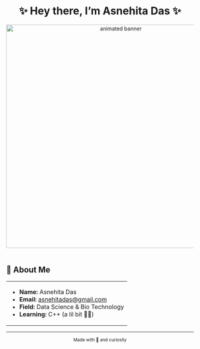 <h1 align="center">✨ Hey there, I’m Asnehita Das ✨</h1>

<div align="center">
  <img src="https://i.pinimg.com/originals/86/d7/5a/86d75a902dda5a4c6ac4b95d8a5afba4.gif" width="600" alt="animated banner"/>
</div>

<br/>

<h2 align="left">💫 About Me</h2>

<div align="center">

<table>
<tr>
<td align="left">

<ul>
<li><b>Name:</b> Asnehita Das</li>
<li><b>Email:</b> <a href="mailto:asnehitadas@gmail.com">asnehitadas@gmail.com</a></li>
<li><b>Field:</b> Data Science & Bio Technology</li>
<li><b>Learning:</b> C++ (a lil bit 👩‍💻)</li>
</ul>

</td>
</tr>
</table>

</div>

---

<div align="center">
  <sub>Made with 💙 and curiosity</sub>
</div>
